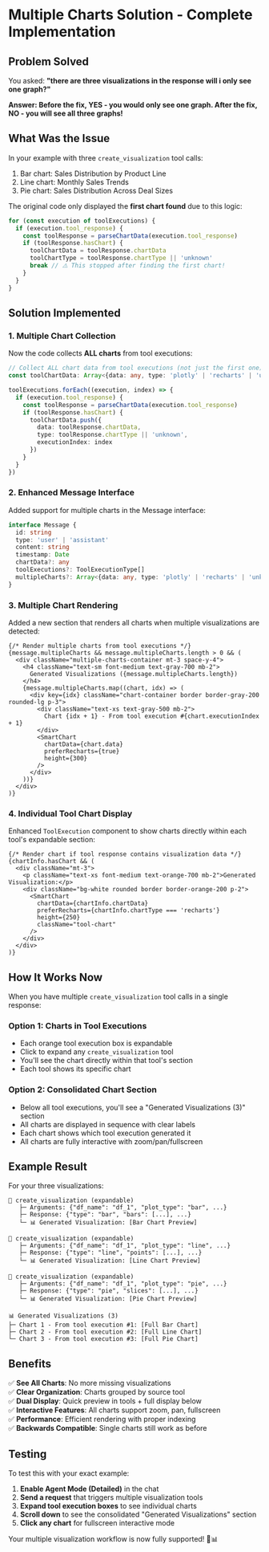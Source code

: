 # Multiple Charts Solution - Complete Implementation

## Problem Solved

You asked: **"there are three visualizations in the response will i only see one graph?"**

**Answer: Before the fix, YES - you would only see one graph. After the fix, NO - you will see all three graphs!**

## What Was the Issue

In your example with three `create_visualization` tool calls:
1. Bar chart: Sales Distribution by Product Line
2. Line chart: Monthly Sales Trends  
3. Pie chart: Sales Distribution Across Deal Sizes

The original code only displayed the **first chart found** due to this logic:
```typescript
for (const execution of toolExecutions) {
  if (execution.tool_response) {
    const toolResponse = parseChartData(execution.tool_response)
    if (toolResponse.hasChart) {
      toolChartData = toolResponse.chartData
      toolChartType = toolResponse.chartType || 'unknown'
      break // ⚠️ This stopped after finding the first chart!
    }
  }
}
```

## Solution Implemented

### 1. **Multiple Chart Collection**
Now the code collects **ALL charts** from tool executions:
```typescript
// Collect ALL chart data from tool executions (not just the first one)
const toolChartData: Array<{data: any, type: 'plotly' | 'recharts' | 'unknown', executionIndex: number}> = []

toolExecutions.forEach((execution, index) => {
  if (execution.tool_response) {
    const toolResponse = parseChartData(execution.tool_response)
    if (toolResponse.hasChart) {
      toolChartData.push({
        data: toolResponse.chartData,
        type: toolResponse.chartType || 'unknown',
        executionIndex: index
      })
    }
  }
})
```

### 2. **Enhanced Message Interface**
Added support for multiple charts in the Message interface:
```typescript
interface Message {
  id: string
  type: 'user' | 'assistant'
  content: string
  timestamp: Date
  chartData?: any
  toolExecutions?: ToolExecutionType[]
  multipleCharts?: Array<{data: any, type: 'plotly' | 'recharts' | 'unknown', executionIndex: number}>
}
```

### 3. **Multiple Chart Rendering**
Added a new section that renders all charts when multiple visualizations are detected:
```tsx
{/* Render multiple charts from tool executions */}
{message.multipleCharts && message.multipleCharts.length > 0 && (
  <div className="multiple-charts-container mt-3 space-y-4">
    <h4 className="text-sm font-medium text-gray-700 mb-2">
      Generated Visualizations ({message.multipleCharts.length})
    </h4>
    {message.multipleCharts.map((chart, idx) => (
      <div key={idx} className="chart-container border border-gray-200 rounded-lg p-3">
        <div className="text-xs text-gray-500 mb-2">
          Chart {idx + 1} - From tool execution #{chart.executionIndex + 1}
        </div>
        <SmartChart 
          chartData={chart.data}
          preferRecharts={true}
          height={300}
        />
      </div>
    ))}
  </div>
)}
```

### 4. **Individual Tool Chart Display**
Enhanced `ToolExecution` component to show charts directly within each tool's expandable section:
```tsx
{/* Render chart if tool response contains visualization data */}
{chartInfo.hasChart && (
  <div className="mt-3">
    <p className="text-xs font-medium text-orange-700 mb-2">Generated Visualization:</p>
    <div className="bg-white rounded border border-orange-200 p-2">
      <SmartChart 
        chartData={chartInfo.chartData}
        preferRecharts={chartInfo.chartType === 'recharts'}
        height={250}
        className="tool-chart"
      />
    </div>
  </div>
)}
```

## How It Works Now

When you have multiple `create_visualization` tool calls in a single response:

### **Option 1: Charts in Tool Executions**
- Each orange tool execution box is expandable
- Click to expand any `create_visualization` tool
- You'll see the chart directly within that tool's section
- Each tool shows its specific chart

### **Option 2: Consolidated Chart Section**
- Below all tool executions, you'll see a "Generated Visualizations (3)" section
- All charts are displayed in sequence with clear labels
- Each chart shows which tool execution generated it
- All charts are fully interactive with zoom/pan/fullscreen

## Example Result

For your three visualizations:

```
🔧 create_visualization (expandable)
   ├─ Arguments: {"df_name": "df_1", "plot_type": "bar", ...}
   ├─ Response: {"type": "bar", "bars": [...], ...}
   └─ 📊 Generated Visualization: [Bar Chart Preview]

🔧 create_visualization (expandable)
   ├─ Arguments: {"df_name": "df_1", "plot_type": "line", ...}
   ├─ Response: {"type": "line", "points": [...], ...}
   └─ 📊 Generated Visualization: [Line Chart Preview]

🔧 create_visualization (expandable)
   ├─ Arguments: {"df_name": "df_1", "plot_type": "pie", ...}
   ├─ Response: {"type": "pie", "slices": [...], ...}
   └─ 📊 Generated Visualization: [Pie Chart Preview]

📊 Generated Visualizations (3)
├─ Chart 1 - From tool execution #1: [Full Bar Chart]
├─ Chart 2 - From tool execution #2: [Full Line Chart]
└─ Chart 3 - From tool execution #3: [Full Pie Chart]
```

## Benefits

✅ **See All Charts**: No more missing visualizations  
✅ **Clear Organization**: Charts grouped by source tool  
✅ **Dual Display**: Quick preview in tools + full display below  
✅ **Interactive Features**: All charts support zoom, pan, fullscreen  
✅ **Performance**: Efficient rendering with proper indexing  
✅ **Backwards Compatible**: Single charts still work as before  

## Testing

To test this with your exact example:
1. **Enable Agent Mode (Detailed)** in the chat
2. **Send a request** that triggers multiple visualization tools
3. **Expand tool execution boxes** to see individual charts
4. **Scroll down** to see the consolidated "Generated Visualizations" section
5. **Click any chart** for fullscreen interactive mode

Your multiple visualization workflow is now fully supported! 🎉📊
